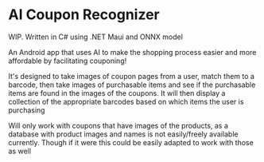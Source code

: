 # AI Coupon Recognizer
WIP. Written in C# using .NET Maui and ONNX model

An Android app that uses AI to make the shopping process easier and more affordable by facilitating couponing!

It's designed to take images of coupon pages from a user, match them to a barcode, then take images of purchasable items and see if the purchasable items are found in the images of the coupons. It will then display a collection of the appropriate barcodes based on which items the user is purchasing

Will only work with coupons that have images of the products, as a database with product images and names is not easily/freely available currently. Though if it were this could be easily adapted to work with those as well